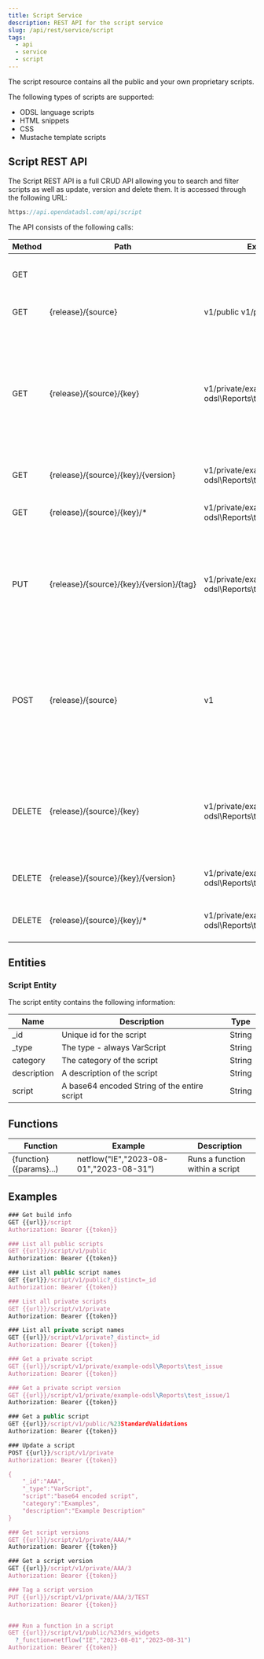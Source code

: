 ```yaml
---
title: Script Service
description: REST API for the script service
slug: /api/rest/service/script
tags:
  - api
  - service
  - script
---
```

The script resource contains all the public and your own proprietary scripts.

The following types of scripts are supported:
* ODSL language scripts
* HTML snippets
* CSS
* Mustache template scripts

## Script REST API

The Script REST API is a full CRUD API allowing you to search and filter scripts as well as update, version and delete them. It is accessed through the following URL:

```js
https://api.opendatadsl.com/api/script
```

The API consists of the following calls:

|**Method**|**Path**|**Example**|**Description**|
|-|-|-|-|
|GET|||Get the build information for this service|
|GET|{release}/{source}|v1/public  v1/private|List public or private scripts|
|GET|{release}/{source}/{key}|v1/private/example-odsl\Reports\test_issue|Retrieve a single script using its unique id - note private scripts saved from the VSCode extension contain the project and path names in the id|
|GET|{release}/{source}/{key}/{version}|v1/private/example-odsl\Reports\test_issue/1|Retrieve a version of a single script|
|GET|{release}/{source}/{key}/*|v1/private/example-odsl\Reports\test_issue/*|Get a list of versions for a specific script|
|PUT|{release}/{source}/{key}/{version}/{tag}|v1/private/example-odsl\Reports\test_issue/1/PROD|Tag a version with a name (which can be used instead of the version number when retrieving it)|
|POST|{release}/{source}|v1|Create or update a script, the script configuration is the body of the POST request - note the actual script needs to be BASE64 encoded|
|DELETE|{release}/{source}/{key}|v1/private/example-odsl\Reports\test_issue|Rollback to the previous version of a script, if it is the only version then the action will be deleted|
|DELETE|{release}/{source}/{key}/{version}|v1/private/example-odsl\Reports\test_issue/1|Delete a specific version of a script|
|DELETE|{release}/{source}/{key}/*|v1/private/example-odsl\Reports\test_issue/*|Fully delete a script, including all versions|

## Entities

### Script Entity

The script entity contains the following information:

|**Name**|**Description**|**Type**|
|-|-|-|
|_id|Unique id for the script|String|
|_type|The type - always VarScript|String|
|category|The category of the script|String|
|description|A description of the script|String|
|script|A base64 encoded String of the entire script|String|

## Functions
|**Function**|**Example**|**Description**|
|-|-|-|
|{function}({params}...)|netflow("IE","2023-08-01","2023-08-31")|Runs a function within a script|

## Examples

```js
### Get build info
GET {{url}}/script
Authorization: Bearer {{token}}

### List all public scripts
GET {{url}}/script/v1/public
Authorization: Bearer {{token}}

### List all public script names
GET {{url}}/script/v1/public?_distinct=_id
Authorization: Bearer {{token}}

### List all private scripts
GET {{url}}/script/v1/private
Authorization: Bearer {{token}}

### List all private script names
GET {{url}}/script/v1/private?_distinct=_id
Authorization: Bearer {{token}}

### Get a private script
GET {{url}}/script/v1/private/example-odsl\Reports\test_issue
Authorization: Bearer {{token}}

### Get a private script version
GET {{url}}/script/v1/private/example-odsl\Reports\test_issue/1
Authorization: Bearer {{token}}

### Get a public script
GET {{url}}/script/v1/public/%23StandardValidations
Authorization: Bearer {{token}}

### Update a script
POST {{url}}/script/v1/private
Authorization: Bearer {{token}}

{   
    "_id":"AAA",
    "_type":"VarScript",
    "script":"base64 encoded script",
    "category":"Examples",
    "description":"Example Description"
}

### Get script versions
GET {{url}}/script/v1/private/AAA/*
Authorization: Bearer {{token}}

### Get a script version
GET {{url}}/script/v1/private/AAA/3
Authorization: Bearer {{token}}

### Tag a script version
PUT {{url}}/script/v1/private/AAA/3/TEST
Authorization: Bearer {{token}}


### Run a function in a script
GET {{url}}/script/v1/public/%23drs_widgets
  ?_function=netflow("IE","2023-08-01","2023-08-31")
Authorization: Bearer {{token}}

```